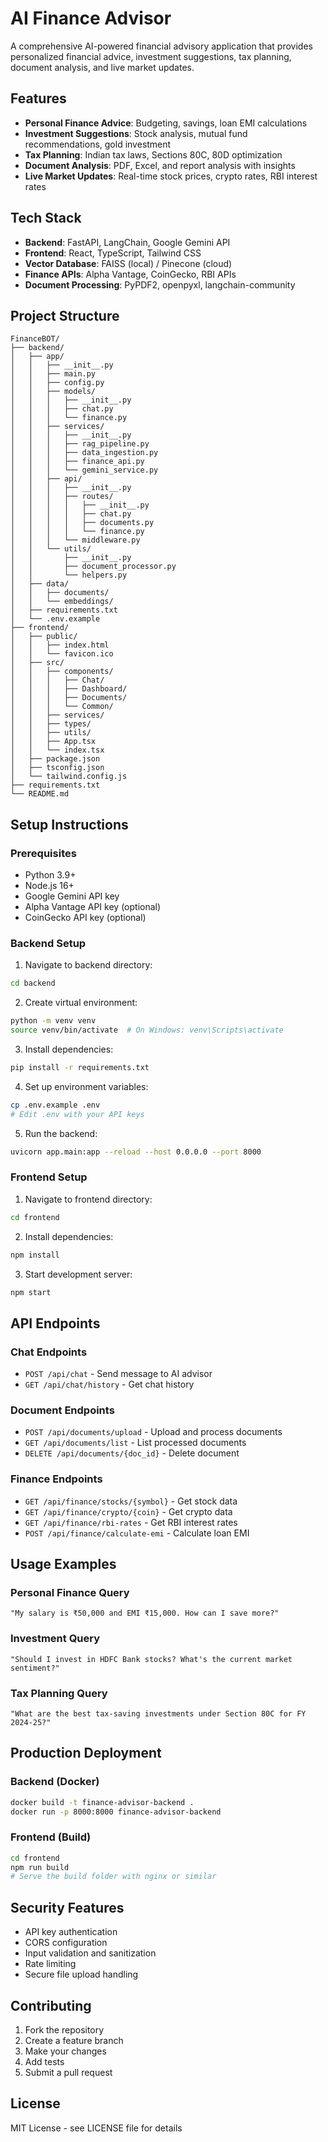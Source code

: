 # AI Finance Advisor

A comprehensive AI-powered financial advisory application that provides personalized financial advice, investment suggestions, tax planning, document analysis, and live market updates.

## Features

- **Personal Finance Advice**: Budgeting, savings, loan EMI calculations
- **Investment Suggestions**: Stock analysis, mutual fund recommendations, gold investment
- **Tax Planning**: Indian tax laws, Sections 80C, 80D optimization
- **Document Analysis**: PDF, Excel, and report analysis with insights
- **Live Market Updates**: Real-time stock prices, crypto rates, RBI interest rates

## Tech Stack

- **Backend**: FastAPI, LangChain, Google Gemini API
- **Frontend**: React, TypeScript, Tailwind CSS
- **Vector Database**: FAISS (local) / Pinecone (cloud)
- **Finance APIs**: Alpha Vantage, CoinGecko, RBI APIs
- **Document Processing**: PyPDF2, openpyxl, langchain-community

## Project Structure

```
FinanceBOT/
├── backend/
│   ├── app/
│   │   ├── __init__.py
│   │   ├── main.py
│   │   ├── config.py
│   │   ├── models/
│   │   │   ├── __init__.py
│   │   │   ├── chat.py
│   │   │   └── finance.py
│   │   ├── services/
│   │   │   ├── __init__.py
│   │   │   ├── rag_pipeline.py
│   │   │   ├── data_ingestion.py
│   │   │   ├── finance_api.py
│   │   │   └── gemini_service.py
│   │   ├── api/
│   │   │   ├── __init__.py
│   │   │   ├── routes/
│   │   │   │   ├── __init__.py
│   │   │   │   ├── chat.py
│   │   │   │   ├── documents.py
│   │   │   │   └── finance.py
│   │   │   └── middleware.py
│   │   └── utils/
│   │       ├── __init__.py
│   │       ├── document_processor.py
│   │       └── helpers.py
│   ├── data/
│   │   ├── documents/
│   │   └── embeddings/
│   ├── requirements.txt
│   └── .env.example
├── frontend/
│   ├── public/
│   │   ├── index.html
│   │   └── favicon.ico
│   ├── src/
│   │   ├── components/
│   │   │   ├── Chat/
│   │   │   ├── Dashboard/
│   │   │   ├── Documents/
│   │   │   └── Common/
│   │   ├── services/
│   │   ├── types/
│   │   ├── utils/
│   │   ├── App.tsx
│   │   └── index.tsx
│   ├── package.json
│   ├── tsconfig.json
│   └── tailwind.config.js
├── requirements.txt
└── README.md
```

## Setup Instructions

### Prerequisites

- Python 3.9+
- Node.js 16+
- Google Gemini API key
- Alpha Vantage API key (optional)
- CoinGecko API key (optional)

### Backend Setup

1. Navigate to backend directory:
```bash
cd backend
```

2. Create virtual environment:
```bash
python -m venv venv
source venv/bin/activate  # On Windows: venv\Scripts\activate
```

3. Install dependencies:
```bash
pip install -r requirements.txt
```

4. Set up environment variables:
```bash
cp .env.example .env
# Edit .env with your API keys
```

5. Run the backend:
```bash
uvicorn app.main:app --reload --host 0.0.0.0 --port 8000
```

### Frontend Setup

1. Navigate to frontend directory:
```bash
cd frontend
```

2. Install dependencies:
```bash
npm install
```

3. Start development server:
```bash
npm start
```

## API Endpoints

### Chat Endpoints
- `POST /api/chat` - Send message to AI advisor
- `GET /api/chat/history` - Get chat history

### Document Endpoints
- `POST /api/documents/upload` - Upload and process documents
- `GET /api/documents/list` - List processed documents
- `DELETE /api/documents/{doc_id}` - Delete document

### Finance Endpoints
- `GET /api/finance/stocks/{symbol}` - Get stock data
- `GET /api/finance/crypto/{coin}` - Get crypto data
- `GET /api/finance/rbi-rates` - Get RBI interest rates
- `POST /api/finance/calculate-emi` - Calculate loan EMI

## Usage Examples

### Personal Finance Query
```
"My salary is ₹50,000 and EMI ₹15,000. How can I save more?"
```

### Investment Query
```
"Should I invest in HDFC Bank stocks? What's the current market sentiment?"
```

### Tax Planning Query
```
"What are the best tax-saving investments under Section 80C for FY 2024-25?"
```

## Production Deployment

### Backend (Docker)
```bash
docker build -t finance-advisor-backend .
docker run -p 8000:8000 finance-advisor-backend
```

### Frontend (Build)
```bash
cd frontend
npm run build
# Serve the build folder with nginx or similar
```

## Security Features

- API key authentication
- CORS configuration
- Input validation and sanitization
- Rate limiting
- Secure file upload handling

## Contributing

1. Fork the repository
2. Create a feature branch
3. Make your changes
4. Add tests
5. Submit a pull request

## License

MIT License - see LICENSE file for details
